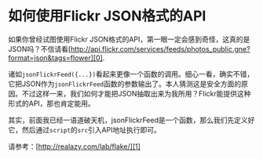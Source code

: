 # 如何使用Flickr JSON格式的API

如果你曾经试图使用Flickr JSON格式的API，第一眼一定会感到奇怪，这真的是JSON吗？不信请看[http://api.flickr.com/services/feeds/photos_public.gne?format=json&tags=flower][0].

诸如`jsonFlickrFeed({...})`看起来更像一个函数的调用。细心一看，确实不错，它把JSON作为`jsonFlickrFeed`函数的参数输出了。本人猜测这是安全方面的原因。不过这样一来，我们如何才能把JSON抽取出来为我所用？Flickr能提供这种形式的API，那也肯定能用。

其实，前面我已经一语道破天机，jsonFlickrFeed是一个函数，那么我们先定义好它，然后通过`script`的`src`引入API地址执行即可。

请参考：[http://realazy.com/lab/flake/][1]

[0]: http://api.flickr.com/services/feeds/photos_public.gne?format=json&tags=flower
[1]: http://realazy.com/lab/flake/
